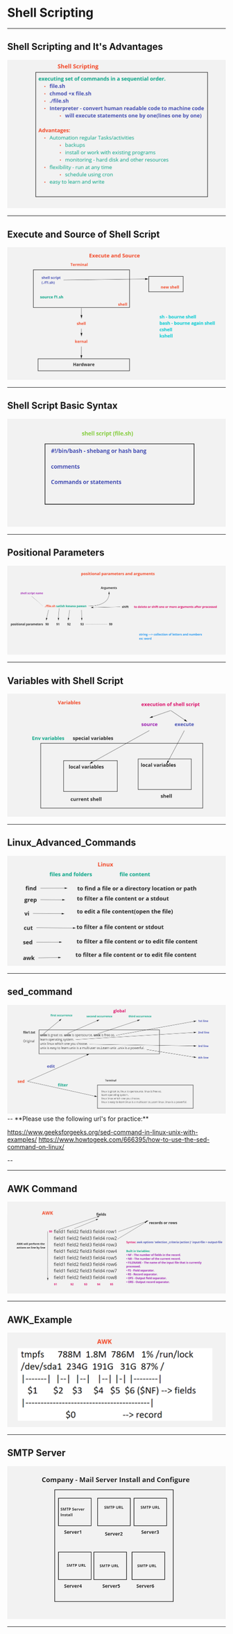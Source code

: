 # Shell Scripting

---
## Shell Scripting and It's Advantages

<img src="shellscripting_advantages.PNG"/>

---
## Execute and Source of Shell Script 

<img src="ShellScript_Execute_Source.PNG"/>

---
## Shell Script Basic Syntax

<img src="shellscript_syntax.PNG"/>

---
## Positional Parameters

<img src="PositionalParameters.PNG"/>

---
## Variables with Shell Script

<img src="VariableswithShellscript.PNG"/>

---
## Linux_Advanced_Commands

<img src="Linux_Advanced_Commands.PNG"/>

---
## sed_command

<img src="sed_command.PNG"/>
--
**Please use the following url's for practice:**

https://www.geeksforgeeks.org/sed-command-in-linux-unix-with-examples/
https://www.howtogeek.com/666395/how-to-use-the-sed-command-on-linux/

--

---
## AWK Command

<img src="AWK.PNG"/>

---
## AWK_Example

<img src="AWK_Example.PNG"/>

---
## SMTP Server

<img src="SMTPServer.PNG"/>

---
